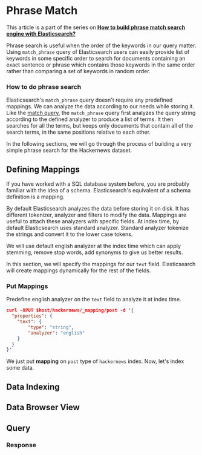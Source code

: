 # Phrase Match

This article is a part of the series on [**How to build phrase match search engine with Elasticsearch?**](https://appbaseio.gitbooks.io/esc/content/phrase-search/introduction.html)

Phrase search is useful when the order of the keywords in our query matter. Using `match_phrase` query of Elasticsearch users can easily provide list of keywords in some specific order to search for documents containing an exact sentence or phrase  which contains those keywords in the same order rather than comparing a set of keywords in random order.

### How to do phrase search

Elasticsearch's `match_phrase` query doesn't require any predefined mappings. We can analyze the data according to our needs while storing it. Like the [match query](https://appbaseio.gitbooks.io/esc/content/searchbar/simple-match.html), the `match_phrase` query first analyzes the query string according to the defined analyzer to produce a list of terms. It then searches for all the terms, but keeps only documents that contain all of the search terms, in the same positions relative to each other.

In the following sections, we will go through the process of building a very simple phrase search for the Hackernews dataset.

## Defining Mappings

If you have worked with a SQL database system before, you are probably familiar with the idea of a schema. Elasticsearch's equivalent of a schema definition is a mapping.

By default Elasticsearch analyzes the data before storing it on disk. It has different tokenizer, analyzer and filters to modify the data. Mappings are useful to attach these analyzers with specific fields. At index time, by default Elasticsearch uses standard analyzer. Standard analyzer tokenize the strings and convert it to the lower case tokens.

We will use default english analyzer at the index time which can apply stemming, remove stop words, add synonyms to give us better results.

In this section, we will specify the mappings for our `text` field. Elasticsearch will create mappings dynamically for the rest of the fields.

### Put Mappings

Predefine english analyzer on the `text` field to analyze it at index time.

```json
curl -XPUT $host/hackernews/_mapping/post -d '{
  "properties": {
    "text": {
  		"type": "string",
  		"analyzer": "english"
  	}
  }
}'
```
We just put **mapping** on `post` type of `hackernews` index. Now, let's index some data.

## Data Indexing

## Data Browser View

## Query

### Response
